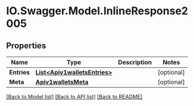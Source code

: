 # IO.Swagger.Model.InlineResponse2005
## Properties

Name | Type | Description | Notes
------------ | ------------- | ------------- | -------------
**Entries** | [**List&lt;Apiv1walletsEntries&gt;**](Apiv1walletsEntries.md) |  | [optional] 
**Meta** | [**Apiv1walletsMeta**](Apiv1walletsMeta.md) |  | [optional] 

[[Back to Model list]](../README.md#documentation-for-models) [[Back to API list]](../README.md#documentation-for-api-endpoints) [[Back to README]](../README.md)

